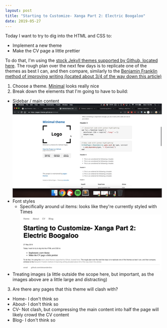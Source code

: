 ```yaml
---
layout: post
title: "Starting to Customize- Xanga Part 2: Electric Boogaloo"
date: 2019-05-27
---
```


Today I want to try to dig into the HTML and CSS to:
* Implement a new theme
* Make the CV page a little prettier

To do that, I'm using the [stock Jekyll themes supported by Github, located here](https://pages.github.com/themes/). The rough plan over the next few days is to replicate one of the themes as best I can, and then compare, similarly to the [Benjamin Franklin method of improving writing (located about 3/4 of the way down this article)](https://fs.blog/2012/07/what-is-deliberate-practice/)

1. Choose a theme. [Minimal](https://pages-themes.github.io/minimal/) looks really nice
2. Break down the elements that I'm going to have to build:
  * Sidebar / main content ![gif here](/assets/images/Kapture%202019-05-27%20at%2013.10.07.gif)
  * Font styles
    * Specifically around ul items: looks like they're currently styled with Times ![screenshot here](/assets/images/Screen%20Shot%202019-05-27%20at%201.14.55%20PM.png)
  * Treating images (a little outside the scope here, but important, as the images above are a little large and distracting)
3. Are there any pages that this theme will clash with?
  * Home- I don't think so
  * About- I don't think so
  * CV- Not clash, but compressing the main content into half the page will likely crowd the CV content
  * Blog- I don't think so
